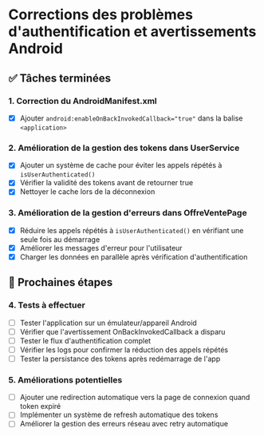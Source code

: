 # Corrections des problèmes d'authentification et avertissements Android

## ✅ Tâches terminées

### 1. Correction du AndroidManifest.xml
- [x] Ajouter `android:enableOnBackInvokedCallback="true"` dans la balise `<application>`

### 2. Amélioration de la gestion des tokens dans UserService
- [x] Ajouter un système de cache pour éviter les appels répétés à `isUserAuthenticated()`
- [x] Vérifier la validité des tokens avant de retourner true
- [x] Nettoyer le cache lors de la déconnexion

### 3. Amélioration de la gestion d'erreurs dans OffreVentePage
- [x] Réduire les appels répétés à `isUserAuthenticated()` en vérifiant une seule fois au démarrage
- [x] Améliorer les messages d'erreur pour l'utilisateur
- [x] Charger les données en parallèle après vérification d'authentification

## 🔄 Prochaines étapes

### 4. Tests à effectuer
- [ ] Tester l'application sur un émulateur/appareil Android
- [ ] Vérifier que l'avertissement OnBackInvokedCallback a disparu
- [ ] Tester le flux d'authentification complet
- [ ] Vérifier les logs pour confirmer la réduction des appels répétés
- [ ] Tester la persistance des tokens après redémarrage de l'app

### 5. Améliorations potentielles
- [ ] Ajouter une redirection automatique vers la page de connexion quand token expiré
- [ ] Implémenter un système de refresh automatique des tokens
- [ ] Améliorer la gestion des erreurs réseau avec retry automatique
